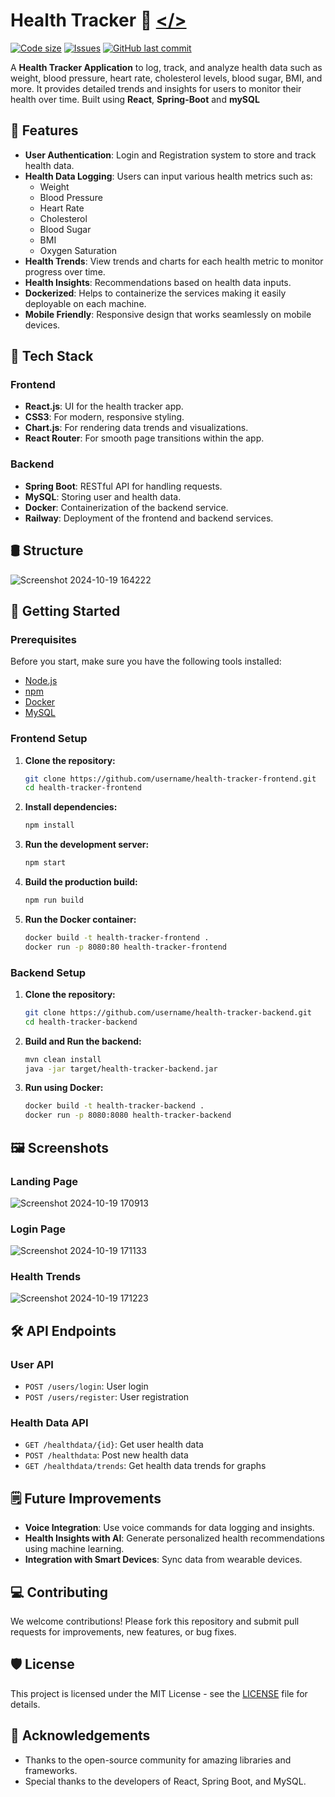 # Health Tracker 🚀 [</>](https://health-tracker-frontend-production.up.railway.app/)
  [![Code size](https://img.shields.io/github/languages/code-size/ThakurSaAbhay/Sage?style=for-the-badge)](https://github.com/ThakurSaAbhay/Health-Tracker)
  [![Issues](https://img.shields.io/github/issues/ThakurSaAbhay/Sage?style=for-the-badge&label=Issues)](https://github.com/ThakurSaAbhay/Health-Tracker)
  [![GitHub last commit](https://img.shields.io/github/last-commit/ThakurSaAbhay/Sage?style=for-the-badge&logo=git)](https://github.com/ThakurSaAbhay/Health-Tracker) 

A **Health Tracker Application** to log, track, and analyze health data such as weight, blood pressure, heart rate, cholesterol levels, blood sugar, BMI, and more. It provides detailed trends and insights for users to monitor their health over time. Built using **React**, **Spring-Boot** and **mySQL**

## 🏥 **Features**

- **User Authentication**: Login and Registration system to store and track health data.
- **Health Data Logging**: Users can input various health metrics such as:
  - Weight
  - Blood Pressure
  - Heart Rate
  - Cholesterol
  - Blood Sugar
  - BMI
  - Oxygen Saturation
- **Health Trends**: View trends and charts for each health metric to monitor progress over time.
- **Health Insights**: Recommendations based on health data inputs.
- **Dockerized**: Helps to containerize the services making it easily deployable on each machine.
- **Mobile Friendly**: Responsive design that works seamlessly on mobile devices.


## 🎯 **Tech Stack**

### Frontend
- **React.js**: UI for the health tracker app.
- **CSS3**: For modern, responsive styling.
- **Chart.js**: For rendering data trends and visualizations.
- **React Router**: For smooth page transitions within the app.

### Backend
- **Spring Boot**: RESTful API for handling requests.
- **MySQL**: Storing user and health data.
- **Docker**: Containerization of the backend service.
- **Railway**: Deployment of the frontend and backend services.
  
## 🛢 **Structure**
![Screenshot 2024-10-19 164222](https://github.com/user-attachments/assets/ab113284-9a79-4044-9507-d862831406f6)


## 🚀 **Getting Started**

### Prerequisites

Before you start, make sure you have the following tools installed:

- [Node.js](https://nodejs.org/)
- [npm](https://www.npmjs.com/)
- [Docker](https://www.docker.com/)
- [MySQL](https://www.mysql.com/)

### Frontend Setup

1. **Clone the repository:**

    ```bash
    git clone https://github.com/username/health-tracker-frontend.git
    cd health-tracker-frontend
    ```

2. **Install dependencies:**

    ```bash
    npm install
    ```

3. **Run the development server:**

    ```bash
    npm start
    ```

4. **Build the production build:**

    ```bash
    npm run build
    ```

5. **Run the Docker container:**

    ```bash
    docker build -t health-tracker-frontend .
    docker run -p 8080:80 health-tracker-frontend
    ```

### Backend Setup

1. **Clone the repository:**

    ```bash
    git clone https://github.com/username/health-tracker-backend.git
    cd health-tracker-backend
    ```

2. **Build and Run the backend:**

    ```bash
    mvn clean install
    java -jar target/health-tracker-backend.jar
    ```

3. **Run using Docker:**

    ```bash
    docker build -t health-tracker-backend .
    docker run -p 8080:8080 health-tracker-backend
    ```


## 🖼️ **Screenshots**

### Landing Page
![Screenshot 2024-10-19 170913](https://github.com/user-attachments/assets/715c8686-2c33-48f5-86e2-767b5a69de40)


### Login Page
![Screenshot 2024-10-19 171133](https://github.com/user-attachments/assets/69a1dab0-3412-4c2e-b5f5-5fb999ee97d0)


### Health Trends
![Screenshot 2024-10-19 171223](https://github.com/user-attachments/assets/dc26a0d1-1260-46a0-aecc-47d85d9ef02d)


## 🛠️ **API Endpoints**

### User API
- `POST /users/login`: User login
- `POST /users/register`: User registration

### Health Data API
- `GET /healthdata/{id}`: Get user health data
- `POST /healthdata`: Post new health data
- `GET /healthdata/trends`: Get health data trends for graphs

## 🗒️ **Future Improvements**

- **Voice Integration**: Use voice commands for data logging and insights.
- **Health Insights with AI**: Generate personalized health recommendations using machine learning.
- **Integration with Smart Devices**: Sync data from wearable devices.

## 💻 **Contributing**

We welcome contributions! Please fork this repository and submit pull requests for improvements, new features, or bug fixes.

## 🛡️ **License**

This project is licensed under the MIT License - see the [LICENSE](LICENSE) file for details.

## 🙌 **Acknowledgements**

- Thanks to the open-source community for amazing libraries and frameworks.
- Special thanks to the developers of React, Spring Boot, and MySQL.
